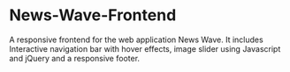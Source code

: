# News-Wave-Frontend
A responsive frontend for the web application News Wave. It includes Interactive navigation bar with hover effects, image slider using Javascript and jQuery and a responsive footer. 
